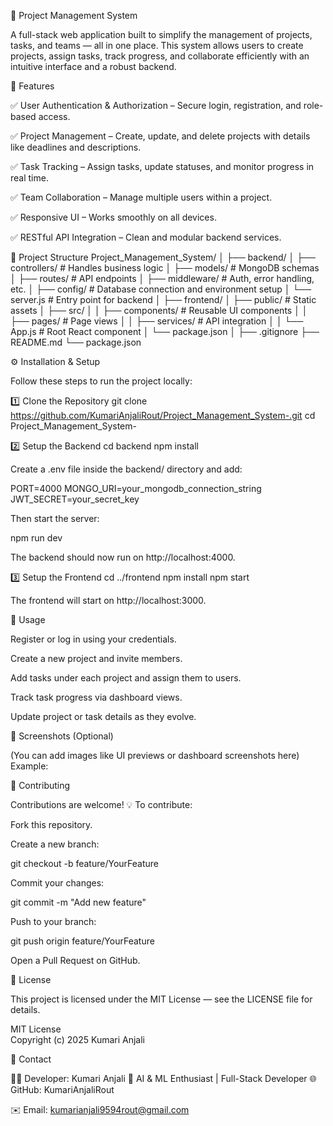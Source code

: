 🧩 Project Management System

A full-stack web application built to simplify the management of projects, tasks, and teams — all in one place.
This system allows users to create projects, assign tasks, track progress, and collaborate efficiently with an intuitive interface and a robust backend.

🚀 Features


✅ User Authentication & Authorization – Secure login, registration, and role-based access.

✅ Project Management – Create, update, and delete projects with details like deadlines and descriptions.

✅ Task Tracking – Assign tasks, update statuses, and monitor progress in real time.

✅ Team Collaboration – Manage multiple users within a project.

✅ Responsive UI – Works smoothly on all devices.

✅ RESTful API Integration – Clean and modular backend services.


📂 Project Structure
Project_Management_System/
│
├── backend/
│   ├── controllers/       # Handles business logic
│   ├── models/            # MongoDB schemas
│   ├── routes/            # API endpoints
│   ├── middleware/        # Auth, error handling, etc.
│   ├── config/            # Database connection and environment setup
│   └── server.js          # Entry point for backend
│
├── frontend/
│   ├── public/            # Static assets
│   ├── src/
│   │   ├── components/    # Reusable UI components
│   │   ├── pages/         # Page views
│   │   ├── services/      # API integration
│   │   └── App.js         # Root React component
│   └── package.json
│
├── .gitignore
├── README.md
└── package.json

⚙️ Installation & Setup

Follow these steps to run the project locally:

1️⃣ Clone the Repository
git clone https://github.com/KumariAnjaliRout/Project_Management_System-.git
cd Project_Management_System-

2️⃣ Setup the Backend
cd backend
npm install


Create a .env file inside the backend/ directory and add:

PORT=4000
MONGO_URI=your_mongodb_connection_string
JWT_SECRET=your_secret_key


Then start the server:

npm run dev


The backend should now run on http://localhost:4000.

3️⃣ Setup the Frontend
cd ../frontend
npm install
npm start


The frontend will start on http://localhost:3000.

🧠 Usage

Register or log in using your credentials.

Create a new project and invite members.

Add tasks under each project and assign them to users.

Track task progress via dashboard views.

Update project or task details as they evolve.

📸 Screenshots (Optional)

(You can add images like UI previews or dashboard screenshots here)
Example:


🤝 Contributing

Contributions are welcome! 💡
To contribute:

Fork this repository.

Create a new branch:

git checkout -b feature/YourFeature


Commit your changes:

git commit -m "Add new feature"


Push to your branch:

git push origin feature/YourFeature


Open a Pull Request on GitHub.

🧾 License

This project is licensed under the MIT License — see the LICENSE
 file for details.

MIT License  
Copyright (c) 2025 Kumari Anjali

📧 Contact

👩‍💻 Developer: Kumari Anjali
📍 AI & ML Enthusiast | Full-Stack Developer
🌐 GitHub: KumariAnjaliRout

✉️ Email: kumarianjali9594rout@gmail.com

